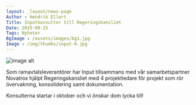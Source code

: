 ```yaml
---
layout: _layout/news-page
Author : Hendrik Ellert
Title: Inputkonsulter till Regeringskansliet
Date: 2015-09-25
Tags: Nyheter
BgImage : /assets/images/bg1.jpg
Image : /img/thumbs/input-6.jpg
---
```


![image alt](/img/nyheter/regeringskansliet-logga.png)

Som ramavtalsleverantörer har Input tillsammans med vår samarbetspartner Novatrox hjälpt Regeringskansliet med 4 projektledare för projekt som rör övervakning, konsolidering samt dokumentation.

Konsulterna startar i oktober och vi önskar dom lycka till!
